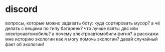 # discord
вопросы, которые можно задавать боту:
куда сортировать мусор?
а чё делать с вещами по типу батареек?
что лучше взять: двс или электроавтомобиль?
а почему электроавтомобили фигня?
а расскажи мне историю экологии
как я могу помочь экологии?
давай случайный факт об экологии!
